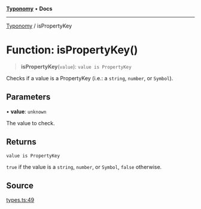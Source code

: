 [**Typonomy**](../README.md) • **Docs**

***

[Typonomy](../globals.md) / isPropertyKey

# Function: isPropertyKey()

> **isPropertyKey**(`value`): `value is PropertyKey`

Checks if a value is a PropertyKey (i.e.: a `string`, `number`, or `Symbol`).

## Parameters

• **value**: `unknown`

The value to check.

## Returns

`value is PropertyKey`

`true` if the value is a `string`, `number`, or `Symbol`, `false` otherwise.

## Source

[types.ts:49](https://github.com/softcraft-development/typonomy/blob/a265c54b67d3009e0095d9a5a897bf61d10478cf/src/types.ts#L49)
